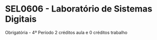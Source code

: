 # SEL0606 - Laboratório de Sistemas Digitais
Obrigatória - 4º Período
2 créditos aula e 0 créditos trabalho
